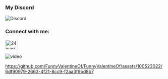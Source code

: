 

### My Discord
![Discord](https://discord.c99.nl/widget/theme-3/1175725280237731895.png)

<h3 align="left">Connect with me:</h3>
<p align="left">
<a href="https://instagram.com/24thwarraid" target="blank"><img align="center" src="https://raw.githubusercontent.com/rahuldkjain/github-profile-readme-generator/master/src/images/icons/Social/instagram.svg" alt="24warraid" height="30" width="40" /></a>
</p>

![video](https://open.spotify.com/track/1xK59OXxi2TAAAbmZK0kBL?si=add3d811096a40c1)

https://github.com/FunnyValentineOf/FunnyValentineOf/assets/100523022/6df90979-2663-4f21-8cc9-f2aa3f9bd8b7
